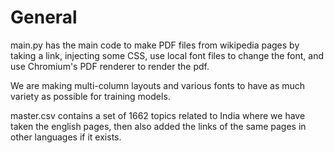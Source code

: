 # General
main.py has the main code to make PDF files from wikipedia pages by taking a link, injecting some CSS, use local font files to change the font, and use Chromium's PDF renderer to render the pdf.

We are making multi-column layouts and various fonts to have as much variety as possible for training models.

master.csv contains a set of 1662 topics related to India where we have taken the english pages, then also added the links of the same pages in other languages if it exists.